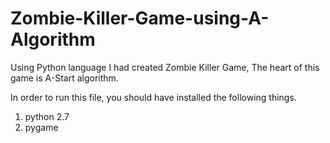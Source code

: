 # Zombie-Killer-Game-using-A-Algorithm
Using Python language I had created Zombie Killer Game, The heart of this game is A-Start algorithm.


In order to run this file, you should have installed the following things.

1. python 2.7
2. pygame
